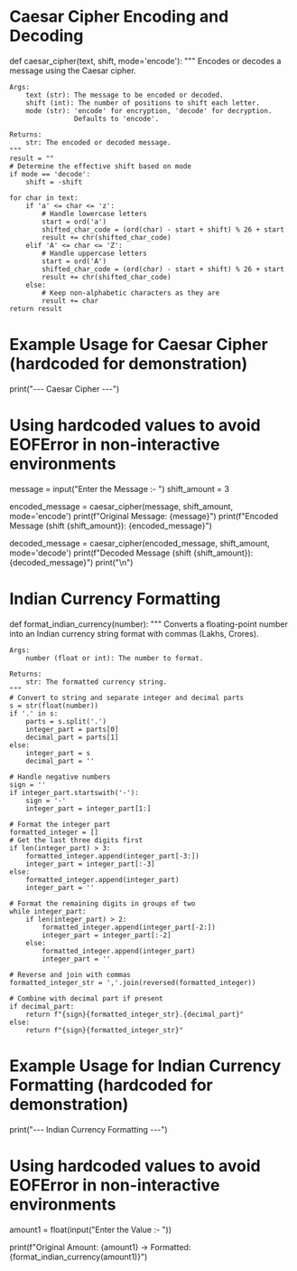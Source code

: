 # Caesar Cipher Encoding and Decoding

def caesar_cipher(text, shift, mode='encode'):
    """
    Encodes or decodes a message using the Caesar cipher.

    Args:
        text (str): The message to be encoded or decoded.
        shift (int): The number of positions to shift each letter.
        mode (str): 'encode' for encryption, 'decode' for decryption.
                    Defaults to 'encode'.

    Returns:
        str: The encoded or decoded message.
    """
    result = ""
    # Determine the effective shift based on mode
    if mode == 'decode':
        shift = -shift

    for char in text:
        if 'a' <= char <= 'z':
            # Handle lowercase letters
            start = ord('a')
            shifted_char_code = (ord(char) - start + shift) % 26 + start
            result += chr(shifted_char_code)
        elif 'A' <= char <= 'Z':
            # Handle uppercase letters
            start = ord('A')
            shifted_char_code = (ord(char) - start + shift) % 26 + start
            result += chr(shifted_char_code)
        else:
            # Keep non-alphabetic characters as they are
            result += char
    return result

# Example Usage for Caesar Cipher (hardcoded for demonstration)
print("--- Caesar Cipher ---")
# Using hardcoded values to avoid EOFError in non-interactive environments
message = input("Enter the Message :- ")
shift_amount = 3

encoded_message = caesar_cipher(message, shift_amount, mode='encode')
print(f"Original Message: {message}")
print(f"Encoded Message (shift {shift_amount}): {encoded_message}")

decoded_message = caesar_cipher(encoded_message, shift_amount, mode='decode')
print(f"Decoded Message (shift {shift_amount}): {decoded_message}")
print("\n")


# Indian Currency Formatting

def format_indian_currency(number):
    """
    Converts a floating-point number into an Indian currency string format
    with commas (Lakhs, Crores).

    Args:
        number (float or int): The number to format.

    Returns:
        str: The formatted currency string.
    """
    # Convert to string and separate integer and decimal parts
    s = str(float(number))
    if '.' in s:
        parts = s.split('.')
        integer_part = parts[0]
        decimal_part = parts[1]
    else:
        integer_part = s
        decimal_part = ''

    # Handle negative numbers
    sign = ''
    if integer_part.startswith('-'):
        sign = '-'
        integer_part = integer_part[1:]

    # Format the integer part
    formatted_integer = []
    # Get the last three digits first
    if len(integer_part) > 3:
        formatted_integer.append(integer_part[-3:])
        integer_part = integer_part[:-3]
    else:
        formatted_integer.append(integer_part)
        integer_part = ''

    # Format the remaining digits in groups of two
    while integer_part:
        if len(integer_part) > 2:
            formatted_integer.append(integer_part[-2:])
            integer_part = integer_part[:-2]
        else:
            formatted_integer.append(integer_part)
            integer_part = ''

    # Reverse and join with commas
    formatted_integer_str = ','.join(reversed(formatted_integer))

    # Combine with decimal part if present
    if decimal_part:
        return f"{sign}{formatted_integer_str}.{decimal_part}"
    else:
        return f"{sign}{formatted_integer_str}"

# Example Usage for Indian Currency Formatting (hardcoded for demonstration)
print("--- Indian Currency Formatting ---")
# Using hardcoded values to avoid EOFError in non-interactive environments
amount1 = float(input("Enter the Value :- "))

print(f"Original Amount: {amount1} -> Formatted: {format_indian_currency(amount1)}")
